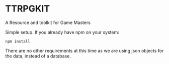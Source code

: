 
# TTRPGKIT

A Resource and toolkit for Game Masters

Simple setup. If you already have npm on your system: 

```npm install```

There are no other requirements at this time as we are using json objects for the data, instead of a database.
